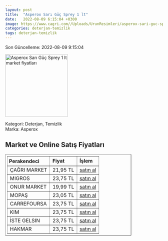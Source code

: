 ```yaml
---
layout: post
title:  "Asperox Sarı Güç Sprey 1 lt"
date:   2022-08-09 6:15:04 +0300
image: https://www.cagri.com//Uploads/UrunResimleri/asperox-sari-guc-sprey-1-lt-fbb6.jpg
categories: deterjan-temizlik
tags: deterjan-temizlik
---
```


Son Güncelleme: 2022-08-09 9:15:04

<img src="https://www.cagri.com//Uploads/UrunResimleri/asperox-sari-guc-sprey-1-lt-fbb6.jpg" width="200" alt="Asperox Sarı Güç Sprey 1 lt market fiyatları" />

Kategori: Deterjan, Temizlik
<br />
Marka: Asperox

<h2>Market ve Online Satış Fiyatları</h2>

<table border="1" style="padding: 5px;width:80%;">
  <tr>
    <td style="padding: 5px;"><strong>Perakendeci</strong></td>
    <td><strong>Fiyat</strong></td>
    <td><strong>İşlem</strong></td>
  </tr>
  <tr>
              <td title="Çağrı Market">ÇAĞRI MARKET</td>
              <td>21,95 TL</td>
              <td><a title="Çağrı Market" target="_blank" href="https://www.cagri.com/asperox-sari-guc-sprey-1-lt-18038">satın al</a></td>
            </tr><tr>
              <td title="Migros">MIGROS</td>
              <td>23,75 TL</td>
              <td><a title="Migros" target="_blank" href="https://www.migros.com.tr/asperox-sari-guc-sprey-1-l-p-1d4f3c4">satın al</a></td>
            </tr><tr>
              <td title="Onur Market">ONUR MARKET</td>
              <td>19,99 TL</td>
              <td><a title="Onur Market" target="_blank" href="https://www.onurmarket.com/-asperox-sari-guc-1-lt-sprey--68235">satın al</a></td>
            </tr><tr>
              <td title="Mopaş">MOPAŞ</td>
              <td>23,05 TL</td>
              <td><a title="Mopaş" target="_blank" href="https://mopas.com.tr/asperox-sari-guc-sprey-1000-ml/p/859687">satın al</a></td>
            </tr><tr>
              <td title="CarrefourSA">CARREFOURSA</td>
              <td>23,75 TL</td>
              <td><a title="CarrefourSA" target="_blank" href="https://www.carrefoursa.com/asperox-sari-guc-1-lt-p-30285107">satın al</a></td>
            </tr><tr>
              <td title="Kim">KIM</td>
              <td>23,75 TL</td>
              <td><a title="Kim" target="_blank" href="https://www.kimgeldi.com/asperox-sari-guc-1000-ml">satın al</a></td>
            </tr><tr>
              <td title="İste Gelsin">İSTE GELSIN</td>
              <td>23,75 TL</td>
              <td><a title="İste Gelsin" target="_blank" href="https://www.istegelsin.com/urun/asperox-sari-guc-sprey-1-l_PRS21-AD">satın al</a></td>
            </tr><tr>
              <td title="Hakmar">HAKMAR</td>
              <td>23,75 TL</td>
              <td><a title="Hakmar" target="_blank" href="https://www.hakmarexpress.com.tr/urun/temizlik-asperox-sari-guc-cok-amacli-ultra-yag-cozucu-1-lt">satın al</a></td>
            </tr>
</table>
